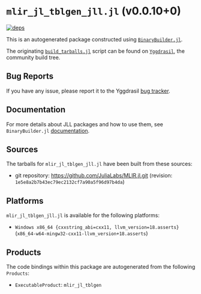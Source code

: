 # `mlir_jl_tblgen_jll.jl` (v0.0.10+0)

[![deps](https://juliahub.com/docs/mlir_jl_tblgen_jll/deps.svg)](https://juliahub.com/ui/Packages/General/mlir_jl_tblgen_jll/)

This is an autogenerated package constructed using [`BinaryBuilder.jl`](https://github.com/JuliaPackaging/BinaryBuilder.jl).

The originating [`build_tarballs.jl`](https://github.com/JuliaPackaging/Yggdrasil/blob/a0b13a00e11c3b8f40095f1369ca77d002f13fb9/M/mlir_jl_tblgen/build_tarballs.jl) script can be found on [`Yggdrasil`](https://github.com/JuliaPackaging/Yggdrasil/), the community build tree.

## Bug Reports

If you have any issue, please report it to the Yggdrasil [bug tracker](https://github.com/JuliaPackaging/Yggdrasil/issues).

## Documentation

For more details about JLL packages and how to use them, see `BinaryBuilder.jl` [documentation](https://docs.binarybuilder.org/stable/jll/).

## Sources

The tarballs for `mlir_jl_tblgen_jll.jl` have been built from these sources:

* git repository: https://github.com/JuliaLabs/MLIR.jl.git (revision: `1e5e8a2b7b43ec79ec2132cf7a90a5f96d97b4da`)

## Platforms

`mlir_jl_tblgen_jll.jl` is available for the following platforms:

* `Windows x86_64 {cxxstring_abi=cxx11, llvm_version=18.asserts}` (`x86_64-w64-mingw32-cxx11-llvm_version+18.asserts`)

## Products

The code bindings within this package are autogenerated from the following `Products`:

* `ExecutableProduct`: `mlir_jl_tblgen`
